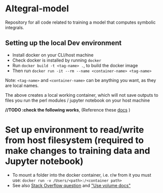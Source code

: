 # AItegral-model
Repository for all code related to training a model that computes symbolic integrals.

## Setting up the local Dev environment

- Install docker on your CLI/host machine
- Check docker is installed by running `docker`
- Run `docker build -t <tag-name> .`, to build the docker image
- Then run `docker run -it --rm --name <container-name> <tag-name>`

Note: `<tag-name>` and `<container-name>` can be anything you want, as they are local names.

The above creates a local working container, which will not save outputs to files you run the perl modules / jupyter notebook on your host machine

**//TODO :check the following works**, (Reference these [docs](https://docs.docker.com/storage/) )


# Set up environment to read/write from host filesystem (required to make changes to training data and Jupyter notebook)

- To mount a folder into the docker container, i.e. r/w from it you must use: `docker run -v /Users/<path>:/<container path>`
- See also [Stack Overflow question](https://stackoverflow.com/questions/31448821/how-to-write-data-to-host-file-system-from-docker-container) and ["Use volume docs"](https://docs.docker.com/storage/volumes/)